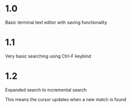 # 1.0
Basic terminal text editor with saving functionality

# 1.1
Very basic searching using Ctrl-F keybind

# 1.2
Expanded search to incremental search

This means the cursor updates when a new match is found
